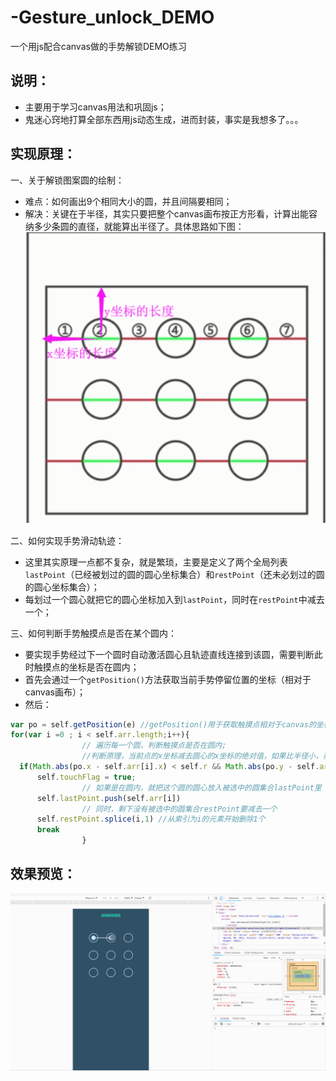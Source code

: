 # -Gesture_unlock_DEMO
一个用js配合canvas做的手势解锁DEMO练习

## 说明：
- 主要用于学习canvas用法和巩固js；
- 鬼迷心窍地打算全部东西用js动态生成，进而封装，事实是我想多了。。。

## 实现原理：
一、关于解锁图案圆的绘制：
- 难点：如何画出9个相同大小的圆，并且间隔要相同；
- 解决：关键在于半径，其实只要把整个canvas画布按正方形看，计算出能容纳多少条圆的直径，就能算出半径了。具体思路如下图：
![image](https://github.com/ChrisLee0211/-Gesture_unlock_DEMO/blob/master/src/example02.png)

二、如何实现手势滑动轨迹：
- 这里其实原理一点都不复杂，就是繁琐，主要是定义了两个全局列表```lastPoint```（已经被划过的圆的圆心坐标集合）和```restPoint```（还未必划过的圆的圆心坐标集合）；
- 每划过一个圆心就把它的圆心坐标加入到```lastPoint```，同时在```restPoint```中减去一个；

三、如何判断手势触摸点是否在某个圆内：
- 要实现手势经过下一个圆时自动激活圆心且轨迹直线连接到该圆，需要判断此时触摸点的坐标是否在圆内；
- 首先会通过一个```getPosition()```方法获取当前手势停留位置的坐标（相对于canvas画布）；
- 然后：
```javascript
var po = self.getPosition(e) //getPosition()用于获取触摸点相对于canvas的坐标
for(var i =0 ; i < self.arr.length;i++){
                // 遍历每一个圆，判断触摸点是否在圆内;
                //判断原理，当前点的x坐标减去圆心的x坐标的绝对值，如果比半径小，那么就在圆内，Y坐标同理
  if(Math.abs(po.x - self.arr[i].x) < self.r && Math.abs(po.y - self.arr[i].y) < self.r){
      self.touchFlag = true;
                // 如果是在圆内，就把这个圆的圆心放入被选中的圆集合lastPoint里
      self.lastPoint.push(self.arr[i])
                // 同时，剩下没有被选中的圆集合restPoint要减去一个
      self.restPoint.splice(i,1) //从索引为i的元素开始删除1个
      break
                }
```

##  效果预览：
![image](https://github.com/ChrisLee0211/-Gesture_unlock_DEMO/blob/master/example01.gif)
